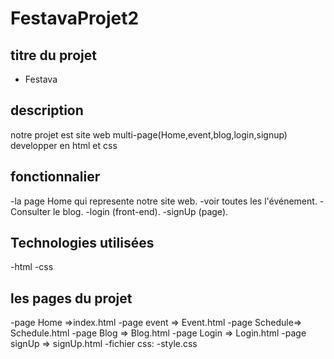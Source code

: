 # FestavaProjet2
## titre du projet
* Festava
## description
notre projet est site web multi-page(Home,event,blog,login,signup) developper en html et css 
## fonctionnalier
-la page Home qui represente notre site web.
-voir toutes les l'événement.
-Consulter le blog.
-login (front-end).
-signUp (page).
## Technologies utilisées
-html
-css
## les pages du projet
-page Home =>index.html 
-page event => Event.html
-page Schedule=> Schedule.html
-page Blog => Blog.html
-page Login => Login.html
-page signUp => signUp.html
-fichier css:
    -style.css 
